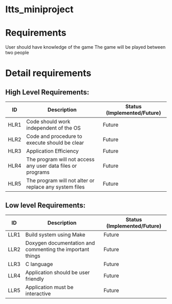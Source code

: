 # ltts_miniproject
# Requirements
User should have knowledge of the game
The game will be played between two people

# Detail requirements
## High Level Requirements:

| ID | Description | Status (Implemented/Future) |
| --- | --- | --- |
| HLR1 | Code should work independent of the OS | Future |
| HLR2 | Code and procedure to execute should be clear | Future |
| HLR3 | Application Efficiency | Future |
| HLR4 | The program will not access any user data files or programs | Future |
| HLR5 | The program will not alter or replace any system files | Future |


##  Low level Requirements:

|ID | Description | Status (Implemented/Future) |
| --- | --- | --- |
| LLR1 | Build system using Make | Future |
| LLR2 | Doxygen documentation and commenting the important things | Future |
| LLR3 | C language | Future |
| LLR4 | Application should be user friendly | Future |
| LLR5 | Application must be interactive| Future |
